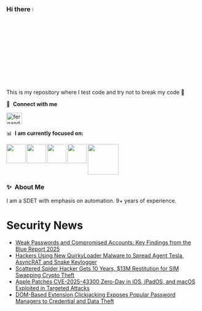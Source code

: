### Hi there <a href="https://www.gautamkrishnar.com/"><img src="https://media.giphy.com/media/hvRJCLFzcasrR4ia7z/giphy.gif" width="5%"></a>
This is my repository where I test code and try not to break my code :rofl:

🔗 &nbsp;**Connect with me**
<p align="left">
<a href="https://linkedin.com/in/fernandorlcruz" target="blank"><img align="center" src="https://raw.githubusercontent.com/rahuldkjain/github-profile-readme-generator/master/src/images/icons/Social/linked-in-alt.svg" alt="fernando cruz" height="30" width="40" /></a>
  
📊 &nbsp;**I am currently focused on:**

<img align="left" width='50' height='50' src="https://cdn.jsdelivr.net/gh/devicons/devicon/icons/python/python-original-wordmark.svg" />
<img align="left" width='50' height='50' src="https://cdn.jsdelivr.net/gh/devicons/devicon/icons/csharp/csharp-original.svg" />
<img align="left" width='50' height='50' src="https://cdn.jsdelivr.net/gh/devicons/devicon/icons/jenkins/jenkins-original.svg" />
<img align="left" width='50' height='50' src="https://www.svgrepo.com/show/306098/githubactions.svg" />
<img width='80' height='80' src="https://cdn2.vectorstock.com/i/1000x1000/64/81/security-testing-concept-icon-safety-audit-key-vector-29166481.jpg" />
          
          
  
### ✨&nbsp; About Me

I am a SDET with emphasis on automation. 9+ years of experience.

# Security News
<!-- BLOG-POST-LIST:START -->
- [Weak Passwords and Compromised Accounts: Key Findings from the Blue Report 2025](https://thehackernews.com/2025/08/weak-passwords-and-compromised-accounts.html)
- [Hackers Using New QuirkyLoader Malware to Spread Agent Tesla, AsyncRAT and Snake Keylogger](https://thehackernews.com/2025/08/hackers-using-new-quirkyloader-malware.html)
- [Scattered Spider Hacker Gets 10 Years, $13M Restitution for SIM Swapping Crypto Theft](https://thehackernews.com/2025/08/scattered-spider-hacker-gets-10-years.html)
- [Apple Patches CVE-2025-43300 Zero-Day in iOS, iPadOS, and macOS Exploited in Targeted Attacks](https://thehackernews.com/2025/08/apple-patches-cve-2025-43300-zero-day.html)
- [DOM-Based Extension Clickjacking Exposes Popular Password Managers to Credential and Data Theft](https://thehackernews.com/2025/08/dom-based-extension-clickjacking.html)
<!-- BLOG-POST-LIST:END -->
